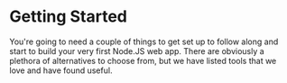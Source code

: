 Getting Started
==========================

You're going to need a couple of things to get set up to follow along and start to build your very first Node.JS web app. There are obviously a plethora of alternatives to choose from, but we have listed tools that we love and have found useful. 